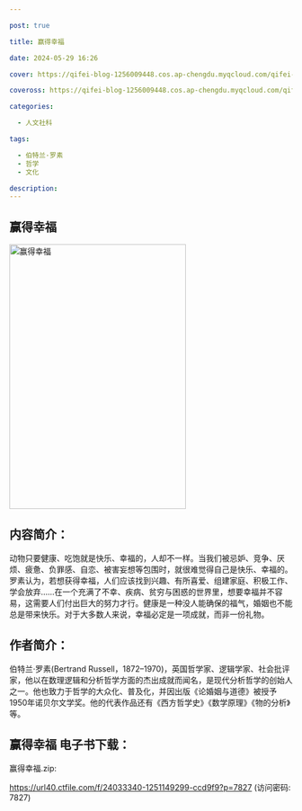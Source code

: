 ```yaml
---

post: true

title: 赢得幸福

date: 2024-05-29 16:26

cover: https://qifei-blog-1256009448.cos.ap-chengdu.myqcloud.com/qifei-blog/6569dd3fc458853aef987022.jpg

coveross: https://qifei-blog-1256009448.cos.ap-chengdu.myqcloud.com/qifei-blog/6569dd3fc458853aef987022.jpg

categories:

  - 人文社科

tags:

  - 伯特兰·罗素
  - 哲学
  - 文化

description:
---
```


## 赢得幸福
<img alt="赢得幸福 " class="aligncenter loading" data-was-processed="true" decoding="async" fetchpriority="high" height="471" src="https://qifei-blog-1256009448.cos.ap-chengdu.myqcloud.com/qifei-blog/6569dd3fc458853aef987022.jpg" style="cursor: zoom-in;" width="314"/>

## 内容简介：

动物只要健康、吃饱就是快乐、幸福的，人却不一样。当我们被忌妒、竞争、厌烦、疲惫、负罪感、自恋、被害妄想等包围时，就很难觉得自己是快乐、幸福的。罗素认为，若想获得幸福，人们应该找到兴趣、有所喜爱、组建家庭、积极工作、学会放弃……在一个充满了不幸、疾病、贫穷与困惑的世界里，想要幸福并不容易，这需要人们付出巨大的努力才行。健康是一种没人能确保的福气，婚姻也不能总是带来快乐。对于大多数人来说，幸福必定是一项成就，而非一份礼物。

## 作者简介：

伯特兰·罗素(Bertrand Russell，1872–1970)，英国哲学家、逻辑学家、社会批评家，他以在数理逻辑和分析哲学方面的杰出成就而闻名，是现代分析哲学的创始人之一。他也致力于哲学的大众化、普及化，并因出版《论婚姻与道德》被授予1950年诺贝尔文学奖。他的代表作品还有《西方哲学史》《数学原理》《物的分析》等。

## 赢得幸福 电子书下载：

赢得幸福.zip: 

https://url40.ctfile.com/f/24033340-1251149299-ccd9f9?p=7827 (访问密码: 7827)

